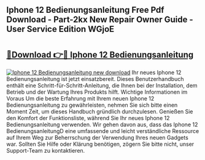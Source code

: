 ## Iphone 12 Bedienungsanleitung Free Pdf Download - Part-2kx New Repair Owner Guide - User Service Edition WGjoE

# <h2><a href="http://df40kjy.blite.top/?on=Iphone+12+Bedienungsanleitung">🔗Download 👉🔴 Iphone 12 Bedienungsanleitung</a></h2>

[![Iphone 12 Bedienungsanleitung new download](https://i.imgur.com/lujVjoI.png)](http://df40kjy.blite.top/?on=Iphone+12+Bedienungsanleitung)
Ihr neues Iphone 12 Bedienungsanleitung ist jetzt einsatzbereit. Dieses Benutzerhandbuch enthält eine Schritt-für-Schritt-Anleitung, die Ihnen bei der Installation, dem Betrieb und der Wartung Ihres Produkts hilft. Wichtige Informationen im Voraus Um die beste Erfahrung mit Ihrem neuen Iphone 12 Bedienungsanleitung zu gewährleisten, nehmen Sie sich bitte einen Moment Zeit, um dieses Handbuch gründlich durchzulesen. Genießen Sie den Komfort der Funktionsliste, während Sie Ihr neues Iphone 12 Bedienungsanleitung verwenden. Wir gehen davon aus, dass das Iphone 12 BedienungsanleitungD eine umfassende und leicht verständliche Ressource auf Ihrem Weg zur Beherrschung der Verwendung Ihres neuen Gadgets war. Sollten Sie Hilfe oder Klärung benötigen, zögern Sie bitte nicht, unser Support-Team zu kontaktieren.
